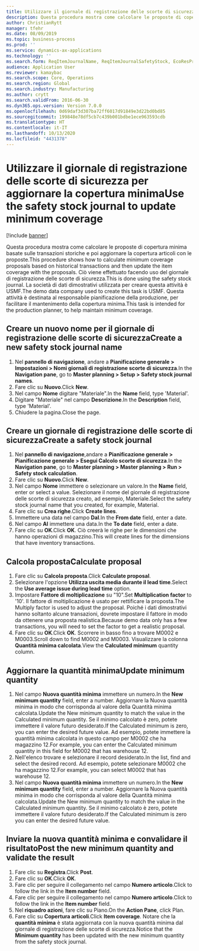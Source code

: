 ```yaml
---
title: Utilizzare il giornale di registrazione delle scorte di sicurezza per aggiornare la copertura minima
description: Questa procedura mostra come calcolare le proposte di copertura minima basate sulle transazioni storiche e poi aggiornare la copertura articoli con le proposte.
author: ChristianRytt
manager: tfehr
ms.date: 08/09/2019
ms.topic: business-process
ms.prod: ''
ms.service: dynamics-ax-applications
ms.technology: ''
ms.search.form: ReqItemJournalName, ReqItemJournalSafetyStock, EcoResProductInformationDialog, EcoResProductDetailsExtended, ReqItemTable
audience: Application User
ms.reviewer: kamaybac
ms.search.scope: Core, Operations
ms.search.region: Global
ms.search.industry: Manufacturing
ms.author: crytt
ms.search.validFrom: 2016-06-30
ms.dyn365.ops.version: Version 7.0.0
ms.openlocfilehash: 0d69daf3d307ba72ff6017d91849e3d22bd0bd85
ms.sourcegitcommit: 199848e78df5cb7c439b001bdbe1ece963593cdb
ms.translationtype: HT
ms.contentlocale: it-IT
ms.lasthandoff: 10/13/2020
ms.locfileid: "4431378"
---
```

# <a name="use-the-safety-stock-journal-to-update-minimum-coverage"></a><span data-ttu-id="ac2e6-103">Utilizzare il giornale di registrazione delle scorte di sicurezza per aggiornare la copertura minima</span><span class="sxs-lookup"><span data-stu-id="ac2e6-103">Use the safety stock journal to update minimum coverage</span></span>

[!include [banner](../../includes/banner.md)]

<span data-ttu-id="ac2e6-104">Questa procedura mostra come calcolare le proposte di copertura minima basate sulle transazioni storiche e poi aggiornare la copertura articoli con le proposte.</span><span class="sxs-lookup"><span data-stu-id="ac2e6-104">This procedure shows how to calculate minimum coverage proposals based on historical transactions and then update the item coverage with the proposals.</span></span> <span data-ttu-id="ac2e6-105">Ciò viene effettuato facendo uso del giornale di registrazione delle scorte di sicurezza.</span><span class="sxs-lookup"><span data-stu-id="ac2e6-105">This is done using the safety stock journal.</span></span> <span data-ttu-id="ac2e6-106">La società di dati dimostrativi utilizzata per creare questa attività è USMF.</span><span class="sxs-lookup"><span data-stu-id="ac2e6-106">The demo data company used to create this task is USMF.</span></span> <span data-ttu-id="ac2e6-107">Questa attività è destinata al responsabile pianificazione della produzione, per facilitare il mantenimento della copertura minima.</span><span class="sxs-lookup"><span data-stu-id="ac2e6-107">This task is intended for the production planner, to help maintain minimum coverage.</span></span>


## <a name="create-a-new-safety-stock-journal-name"></a><span data-ttu-id="ac2e6-108">Creare un nuovo nome per il giornale di registrazione delle scorte di sicurezza</span><span class="sxs-lookup"><span data-stu-id="ac2e6-108">Create a new safety stock journal name</span></span>
1. <span data-ttu-id="ac2e6-109">Nel **pannello di navigazione**, andare a **Pianificazione generale > Impostazioni > Nomi giornali di registrazione scorte di sicurezza**.</span><span class="sxs-lookup"><span data-stu-id="ac2e6-109">In the **Navigation pane**, go to **Master planning > Setup > Safety stock journal names**.</span></span>
2. <span data-ttu-id="ac2e6-110">Fare clic su **Nuovo**.</span><span class="sxs-lookup"><span data-stu-id="ac2e6-110">Click **New**.</span></span>
3. <span data-ttu-id="ac2e6-111">Nel campo **Nome** digitare "Materiale".</span><span class="sxs-lookup"><span data-stu-id="ac2e6-111">In the **Name** field, type 'Material'.</span></span>
4. <span data-ttu-id="ac2e6-112">Digitare "Materiale" nel campo **Descrizione**.</span><span class="sxs-lookup"><span data-stu-id="ac2e6-112">In the **Description** field, type 'Material'.</span></span>
5. <span data-ttu-id="ac2e6-113">Chiudere la pagina.</span><span class="sxs-lookup"><span data-stu-id="ac2e6-113">Close the page.</span></span>

## <a name="create-a-safety-stock-journal"></a><span data-ttu-id="ac2e6-114">Creare un giornale di registrazione delle scorte di sicurezza</span><span class="sxs-lookup"><span data-stu-id="ac2e6-114">Create a safety stock journal</span></span>
1. <span data-ttu-id="ac2e6-115">Nel **pannello di navigazione**,andare a **Pianificazione generale > Pianificazione generale > Esegui Calcolo scorte di sicurezza**.</span><span class="sxs-lookup"><span data-stu-id="ac2e6-115">In the **Navigation pane**, go to **Master planning > Master planning > Run > Safety stock calculation**.</span></span>
2. <span data-ttu-id="ac2e6-116">Fare clic su **Nuovo**.</span><span class="sxs-lookup"><span data-stu-id="ac2e6-116">Click **New**.</span></span>
3. <span data-ttu-id="ac2e6-117">Nel campo **Nome** immettere o selezionare un valore.</span><span class="sxs-lookup"><span data-stu-id="ac2e6-117">In the **Name** field, enter or select a value.</span></span> <span data-ttu-id="ac2e6-118">Selezionare il nome del giornale di registrazione delle scorte di sicurezza creato, ad esempio, Materiale.</span><span class="sxs-lookup"><span data-stu-id="ac2e6-118">Select the safety stock journal name that you created, for example, Material.</span></span>  
4. <span data-ttu-id="ac2e6-119">Fare clic su **Crea righe**.</span><span class="sxs-lookup"><span data-stu-id="ac2e6-119">Click **Create lines**.</span></span>
5. <span data-ttu-id="ac2e6-120">Immettere una data nel campo **Dal**.</span><span class="sxs-lookup"><span data-stu-id="ac2e6-120">In the **From date** field, enter a date.</span></span>  
6. <span data-ttu-id="ac2e6-121">Nel campo **Al** immettere una data.</span><span class="sxs-lookup"><span data-stu-id="ac2e6-121">In the **To date** field, enter a date.</span></span>
7. <span data-ttu-id="ac2e6-122">Fare clic su **OK**.</span><span class="sxs-lookup"><span data-stu-id="ac2e6-122">Click **OK**.</span></span> <span data-ttu-id="ac2e6-123">Ciò creerà le righe per le dimensioni che hanno operazioni di magazzino.</span><span class="sxs-lookup"><span data-stu-id="ac2e6-123">This will create lines for the dimensions that have inventory transactions.</span></span>  

## <a name="calculate-proposal"></a><span data-ttu-id="ac2e6-124">Calcola proposta</span><span class="sxs-lookup"><span data-stu-id="ac2e6-124">Calculate proposal</span></span>
1. <span data-ttu-id="ac2e6-125">Fare clic su **Calcola proposta**.</span><span class="sxs-lookup"><span data-stu-id="ac2e6-125">Click **Calculate proposal**.</span></span>
2. <span data-ttu-id="ac2e6-126">Selezionare l'opzione **Utilizza uscita media durante il lead time**.</span><span class="sxs-lookup"><span data-stu-id="ac2e6-126">Select the **Use average issue during lead time** option.</span></span>
3. <span data-ttu-id="ac2e6-127">Impostare **Fattore di moltiplicazione** su "10".</span><span class="sxs-lookup"><span data-stu-id="ac2e6-127">Set **Multiplication factor** to '10'.</span></span> <span data-ttu-id="ac2e6-128">Il fattore di moltiplicazione è usato per rettificare la proposta.</span><span class="sxs-lookup"><span data-stu-id="ac2e6-128">The Multiply factor is used to adjust the proposal.</span></span> <span data-ttu-id="ac2e6-129">Poiché i dati dimostrativi hanno soltanto alcune transazioni, dovrete impostare il fattore in modo da ottenere una proposta realistica.</span><span class="sxs-lookup"><span data-stu-id="ac2e6-129">Because demo data only has a few transactions, you will need to set the factor to get a realistic proposal.</span></span>  
4. <span data-ttu-id="ac2e6-130">Fare clic su **OK**.</span><span class="sxs-lookup"><span data-stu-id="ac2e6-130">Click **OK**.</span></span> <span data-ttu-id="ac2e6-131">Scorrere in basso fino a trovare M0002 e M0003.</span><span class="sxs-lookup"><span data-stu-id="ac2e6-131">Scroll down to find M0002 and M0003.</span></span> <span data-ttu-id="ac2e6-132">Visualizzare la colonna **Quantità minima calcolata**.</span><span class="sxs-lookup"><span data-stu-id="ac2e6-132">View the **Calculated minimum** quantity column.</span></span>   

## <a name="update-minimum-quantity"></a><span data-ttu-id="ac2e6-133">Aggiornare la quantità minima</span><span class="sxs-lookup"><span data-stu-id="ac2e6-133">Update minimum quantity</span></span>
1. <span data-ttu-id="ac2e6-134">Nel campo **Nuova quantità minima** immettere un numero.</span><span class="sxs-lookup"><span data-stu-id="ac2e6-134">In the **New minimum quantity** field, enter a number.</span></span> <span data-ttu-id="ac2e6-135">Aggiornare la Nuova quantità minima in modo che corrisponda al valore della Quantità minima calcolata.</span><span class="sxs-lookup"><span data-stu-id="ac2e6-135">Update the New minimum quantity to match the value in the Calculated minimum quantity.</span></span> <span data-ttu-id="ac2e6-136">Se il minimo calcolato è zero, potete immettere il valore futuro desiderato.</span><span class="sxs-lookup"><span data-stu-id="ac2e6-136">If the Calculated minimum is zero,  you can enter the desired future value.</span></span> <span data-ttu-id="ac2e6-137">Ad esempio, potete immettere la quantità minima calcolata in questo campo per M0002 che ha magazzino 12.</span><span class="sxs-lookup"><span data-stu-id="ac2e6-137">For example, you can enter the Calculated minimum quantity in this field for M0002 that has warehouse 12.</span></span>  
2. <span data-ttu-id="ac2e6-138">Nell'elenco trovare e selezionare il record desiderato.</span><span class="sxs-lookup"><span data-stu-id="ac2e6-138">In the list, find and select the desired record.</span></span> <span data-ttu-id="ac2e6-139">Ad esempio, potete selezionare M0002 che ha magazzino 12.</span><span class="sxs-lookup"><span data-stu-id="ac2e6-139">For example, you can select M0002 that has warehouse 12.</span></span>  
3. <span data-ttu-id="ac2e6-140">Nel campo **Nuova quantità minima** immettere un numero.</span><span class="sxs-lookup"><span data-stu-id="ac2e6-140">In the **New minimum quantity** field, enter a number.</span></span> <span data-ttu-id="ac2e6-141">Aggiornare la Nuova quantità minima in modo che corrisponda al valore della Quantità minima calcolata.</span><span class="sxs-lookup"><span data-stu-id="ac2e6-141">Update the New minimum quantity to match the value in the Calculated minimum quantity.</span></span> <span data-ttu-id="ac2e6-142">Se il minimo calcolato è zero, potete immettere il valore futuro desiderato.</span><span class="sxs-lookup"><span data-stu-id="ac2e6-142">If the Calculated minimum is zero you can enter the desired future value.</span></span>  

## <a name="post-the-new-minimum-quantity-and-validate-the-result"></a><span data-ttu-id="ac2e6-143">Inviare la nuova quantità minima e convalidare il risultato</span><span class="sxs-lookup"><span data-stu-id="ac2e6-143">Post the new minimum quantity and validate the result</span></span>
1. <span data-ttu-id="ac2e6-144">Fare clic su **Registra**.</span><span class="sxs-lookup"><span data-stu-id="ac2e6-144">Click **Post**.</span></span>
2. <span data-ttu-id="ac2e6-145">Fare clic su **OK**.</span><span class="sxs-lookup"><span data-stu-id="ac2e6-145">Click **OK**.</span></span>
3. <span data-ttu-id="ac2e6-146">Fare clic per seguire il collegamento nel campo **Numero articolo**.</span><span class="sxs-lookup"><span data-stu-id="ac2e6-146">Click to follow the link in the **Item number** field.</span></span>
4. <span data-ttu-id="ac2e6-147">Fare clic per seguire il collegamento nel campo **Numero articolo**.</span><span class="sxs-lookup"><span data-stu-id="ac2e6-147">Click to follow the link in the **Item number** field.</span></span>
5. <span data-ttu-id="ac2e6-148">Nel **riquadro azioni**, fare clic su Piano.</span><span class="sxs-lookup"><span data-stu-id="ac2e6-148">On the **Action Pane**, click Plan.</span></span>
6. <span data-ttu-id="ac2e6-149">Fare clic su **Copertura articoli**.</span><span class="sxs-lookup"><span data-stu-id="ac2e6-149">Click **Item coverage**.</span></span> <span data-ttu-id="ac2e6-150">Notare che la **quantità minima** è stata aggiornata con la nuova quantità minima dal giornale di registrazione delle scorte di sicurezza.</span><span class="sxs-lookup"><span data-stu-id="ac2e6-150">Notice that the **Minimum quantity** has been updated with the new minimum quantity from the safety stock journal.</span></span>  

